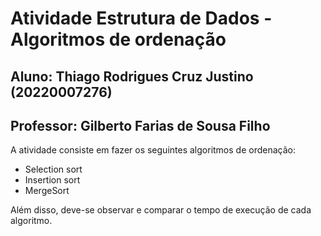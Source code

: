 # Atividade Estrutura de Dados - Algoritmos de ordenação
## Aluno: Thiago Rodrigues Cruz Justino (20220007276)
## Professor: Gilberto Farias de Sousa Filho

A atividade consiste em fazer os seguintes algoritmos de ordenação: 
- Selection sort
- Insertion sort
- MergeSort

Além disso, deve-se observar e comparar o tempo de execução de cada algoritmo.
